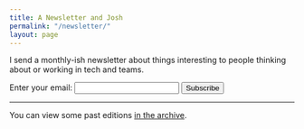 ```yaml
---
title: A Newsletter and Josh
permalink: "/newsletter/"
layout: page
---
```


I send a monthly-ish newsletter about things interesting to people thinking about or working in tech and teams.

<form
  action="https://buttondown.email/api/emails/embed-subscribe/andjosh"
  method="post"
  target="popupwindow"
  onsubmit="window.open('https://buttondown.email/andjosh', 'popupwindow')"
  class="embeddable-buttondown-form"
>
  <label for="bd-email">Enter your email:</label>
  <input type="email" name="email" id="bd-email">
  <input type="hidden" value="1" name="embed"/>
  <input type="submit" value="Subscribe" />
</form>

---

You can view some past editions <a href="https://buttondown.email/andjosh/archive">in the archive</a>.
